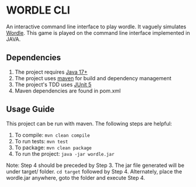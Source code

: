 # WORDLE CLI

An interactive command line interface to play wordle.
It vaguely simulates [Wordle](https://www.nytimes.com/games/wordle/index.html).
This game is played on the command line interface implemented in JAVA.

## Dependencies
1. The project requires [Java 17+](https://www.oracle.com/java/technologies/downloads/#java17)
2. The project uses [maven](https://maven.apache.org/) for build and dependency management
3. The project's TDD uses [JUnit 5](https://junit.org/junit5/)
4. Maven dependencies are found in pom.xml


## Usage Guide
This project can be run with maven.
The following steps are helpful:
1. To compile: `mvn clean compile`
2. To run tests: `mvn test`
3. To package: `mvn clean package`
4. To run the project: `java -jar wordle.jar`

Note: Step 4 should be preceded by Step 3. The jar file generated will be under target/ folder.
`cd target` followed by Step 4. Alternately, place the wordle.jar anywhere, goto the folder and execute Step 4. 
